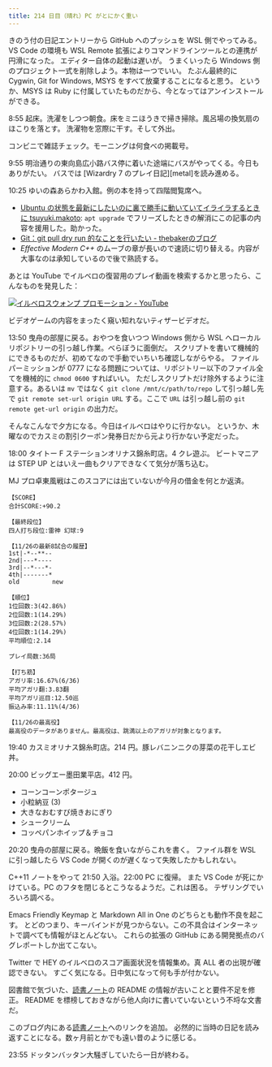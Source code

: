 ```yaml
---
title: 214 日目（晴れ）PC がとにかく重い
---
```


きのう付の日記エントリーから GitHub へのプッシュを WSL 側でやってみる。
VS Code の環境も WSL Remote 拡張によりコマンドラインツールとの連携が円滑になった。
エディター自体の起動は遅いが。
うまくいったら Windows 側のプロジェクト一式を削除しよう。本物は一つでいい。
たぶん最終的に Cygwin, Git for Windows, MSYS をすべて放棄することになると思う。
というか、MSYS は Ruby に付属していたものだから、今となってはアンインストールができる。

8:55 起床。洗濯をしつつ朝食。床をミニほうきで掃き掃除。風呂場の換気扇のほこりを落とす。
洗濯物を窓際に干す。そして外出。

コンビニで雑誌チェック。モーニングは何食べの掲載号。

9:55 明治通りの東向島広小路バス停に着いた途端にバスがやってくる。今日もありがたい。
バスでは [Wizardry 7 のプレイ日記][metal]を読み進める。

10:25 ゆいの森あらかわ入館。例の本を持って四階閲覧席へ。

* [Ubuntu の状態を最新にしたいのに裏で勝手に動いていてイライラするときに tsuyuki.makoto](https://www.tsuyukimakoto.com/blog/2020/03/19/force_remove_apt_lock/):
  `apt upgrade` でフリーズしたときの解消にこの記事の内容を援用した。助かった。
* [Git：git pull dry run 的なことを行いたい - thebakerのブログ](https://thebaker.hatenablog.com/entry/2019/01/04/151128)
* *Effective Modern C++* のムーブの章が長いので速読に切り替える。内容が大事なのは承知しているので後で熟読する。

あとは YouTube でイルベロの復習用のプレイ動画を検索するかと思ったら、こんなものを発見した：

[![イルベロスウォンプ プロモーション - YouTube](http://img.youtube.com/vi/RmHhR_ysuSc/0.jpg)](https://www.youtube.com/watch?v=RmHhR_ysuSc)

ビデオゲームの内容をまったく窺い知れないティザービデオだ。

13:50 曳舟の部屋に戻る。おやつを食いつつ Windows 側から WSL へローカルリポジトリーの引っ越し作業。べらぼうに面倒だ。
スクリプトを書いて機械的にできるものだが、初めてなので手動でいちいち確認しながらやる。
ファイルパーミッションが 0777 になる問題については、リポジトリー以下のファイル全てを機械的に `chmod 0600` すればいい。
ただしスクリプトだけ除外するように注意する。あるいは `mv` ではなく `git clone /mnt/c/path/to/repo` して引っ越し先で
`git remote set-url origin URL` する。ここで `URL` は引っ越し前の `git remote get-url origin` の出力だ。

そんなこんなで夕方になる。今日はイルベロはやりに行かない。
というか、木曜なのでカスミの割引クーポン発券日だから元より行かない予定だった。

18:00 タイトー F ステーションオリナス錦糸町店。4 クレ遊ぶ。
ビートマニアは STEP UP とはいえ一曲もクリアできなくて気分が落ち込む。

MJ プロ卓東風戦はこのスコアには出ていないが今月の借金を何とか返済。

```text
【SCORE】
合計SCORE:+90.2

【最終段位】
四人打ち段位:雷神 幻球:9

【11/26の最新8試合の履歴】
1st|-*--**--
2nd|---*----
3rd|--*---*-
4th|-------*
old         new

【順位】
1位回数:3(42.86%)
2位回数:1(14.29%)
3位回数:2(28.57%)
4位回数:1(14.29%)
平均順位:2.14

プレイ局数:36局

【打ち筋】
アガリ率:16.67%(6/36)
平均アガリ翻:3.83翻
平均アガリ巡目:12.50巡
振込み率:11.11%(4/36)

【11/26の最高役】
最高役のデータがありません。最高役は、跳満以上のアガリが対象となります。
```

19:40 カスミオリナス錦糸町店。214 円。豚レバニンニクの芽菜の花干しエビ丼。

20:00 ビッグエー墨田業平店。412 円。

* コーンコーンポタージュ
* 小粒納豆 (3)
* 大きなおむすび焼きおにぎり
* シュークリーム
* コッペパンホイップ＆チョコ

20:20 曳舟の部屋に戻る。晩飯を食いながらこれを書く。
ファイル群を WSL に引っ越したら VS Code が開くのが遅くなって失敗したかもしれない。

C++11 ノートをやって 21:50 入浴。22:00 PC に復帰。
また VS Code が死にかけている。PC のフタを閉じるとこうなるようだ。これは困る。
テザリングでいろいろ調べる。

Emacs Friendly Keymap と Markdown All in One のどちらとも動作不良を起こす。
とどのつまり、キーバインドが見つからない。この不具合はインターネットで調べても情報がほとんどない。
これらの拡張の GitHub にある開発拠点のバグレポートしか出てこない。

Twitter で HEY のイルベロのスコア画面状況を情報集め。真 ALL 者の出現が確認できない。
すごく気になる。日中気になって何も手が付かない。

図書館で気づいた、[読書ノート][note]の README の情報が古いことと要件不足を修正。
README を標榜しておきながら他人向けに書いていないという不埒な文書だ。

このブログ内にある[読書ノート][note]へのリンクを追加。
必然的に当時の日記を読み返すことになる。数ヶ月前とかでも遠い昔のように感じる。

23:55 ドッタンバッタン大騒ぎしていたら一日が終わる。

[note]: https://showa-yojyo.github.io/notebook/
